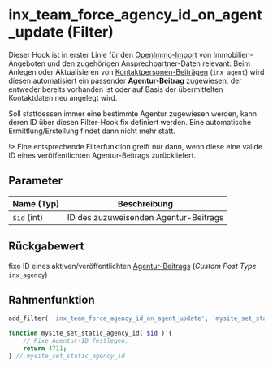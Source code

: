 # inx_team_force_agency_id_on_agent_update (Filter)

Dieser Hook ist in erster Linie für den [OpenImmo-Import](../systemvoraussetzungen#datenimport-openimmo-xml) von Immobilien-Angeboten und den zugehörigen Ansprechpartner-Daten relevant: Beim Anlegen oder Aktualisieren von [Kontaktpersonen-Beiträgen](../beitragsarten) (`inx_agent`) wird diesen automatisiert ein passender **Agentur-Beitrag** zugewiesen, der entweder bereits vorhanden ist oder auf Basis der übermittelten Kontaktdaten neu angelegt wird.

Soll stattdessen immer eine bestimmte Agentur zugewiesen werden, kann deren ID über diesen Filter-Hook fix definiert werden. Eine automatische Ermittlung/Erstellung findet dann nicht mehr statt.

!> Eine entsprechende Filterfunktion greift nur dann, wenn diese eine valide ID eines veröffentlichten Agentur-Beitrags zurückliefert.

## Parameter

| Name (Typ) | Beschreibung |
| ---------- | ------------ |
| `$id` (int) | ID des zuzuweisenden Agentur-Beitrags |

## Rückgabewert

fixe ID eines aktiven/veröffentlichten [Agentur-Beitrags](../beitragsarten) (*Custom Post Type* `inx_agency`)

## Rahmenfunktion

[](_info-snippet-einbindung.md ':include')

```php
add_filter( 'inx_team_force_agency_id_on_agent_update', 'mysite_set_static_agency_id' );

function mysite_set_static_agency_id( $id ) {
	// Fixe Agentur-ID festlegen.
	return 4711;
} // mysite_set_static_agency_id
```

[](_backlink.md ':include')